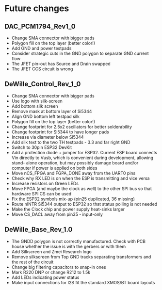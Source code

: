 # Future changes

## DAC_PCM1794_Rev1_0
* Change SMA connector with bigger pads
* Polygon fill on the top layer (better color!)
* Add GND and power testpads
* Consider strategic cuts in the GND polygon to separate GND current flow
* The JFET pin-out has Source and Drain swapped
* The JFET CCS circuit is wrong


## DeWille_Control_Rev_1_0
* Change SMA connector with bigger pads
* Use logo with silk-screen
* Add bottom silk screen
* Remove mask at bottom layer of Si5344
* Align GND bottom left testpad silk
* Polygon fill on the top layer (better color!)
* Change footprint for 2.5x2 oscillators for better solderability
* Change footprint for Si5344 to have longer pads
* Increase via diameter below Si5344
* Add silk text to the two TH testpads - 3.3 and far right GND
* Switch to 30pin ESP32 DevKit
* Add a protection diode + jumper for ESP32. Current ESP board connects Vin
  directly to Vusb, which is convenient during development, allowing stand-
  alone operation, but may possibly damage board and/or computer if power
  is applied on both sides
* Move nCS_FPGA and FGPA_DONE away from the UART0 pins
* Check why RX LED is on when the ESP is transmitting and vice versa
* Increase resistors on Green LEDs
* Move FPGA (and maybe the clock as well) to the other SPI bus so that 
  hardware SPI CS can be used
* Fix the ESP32 symbols mix-up (pin25 duplicated, 36 missing)
* Route nINTR Si5344 output to ESP32 so that status polling is not needed
* Make the Clock chip and power supply heat-sinks larger
* Move CS_DACL away from pin35 - input-only 

## DeWille_Base_Rev_1.0
* The GNDD polygon is not correctly manufactured. Check with PCB house whether
  the issue is with the gerbers or with them
* Add Silkscreen and Zmei Research logo
* Remove silkscreen from Top GND tracks separating transformers and the rest of
  the circuit
* Change big filtering capacitors to snap-in ones
* Mark R220 DNP or change R212 to 1.5k
* Add LEDs indicating power status
* Make input connections for I2S fit the standard XMOS/BT board layouts
